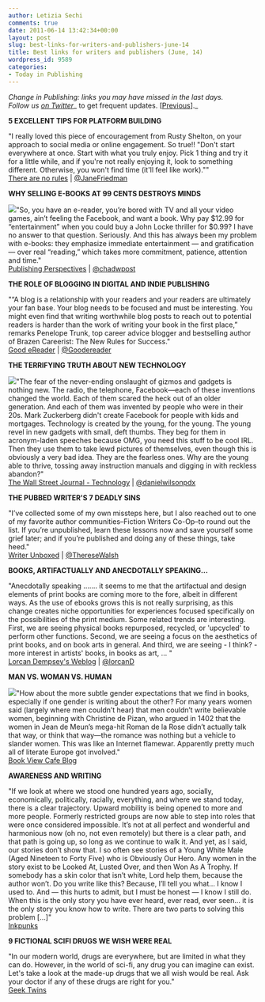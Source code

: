 ```yaml
---
author: Letizia Sechi
comments: true
date: 2011-06-14 13:42:34+00:00
layout: post
slug: best-links-for-writers-and-publishers-june-14
title: Best links for writers and publishers (June, 14)
wordpress_id: 9589
categories:
- Today in Publishing
---
```


_Change in Publishing: links you may have missed in the last days.  
Follow us [on Twitter](http://www.twitter.com/40kbooks)__ to get frequent updates. [[Previous](http://www.40kbooks.com/?p=9568)]._

**5 EXCELLENT TIPS FOR PLATFORM BUILDING**

"I really loved this piece of encouragement from Rusty Shelton, on your approach to social media or online engagement. So true!! "Don't start everywhere at once. Start with what you truly enjoy. Pick 1 thing and try it for a little while, and if you're not really enjoying it, look to something different. Otherwise, you won't find time (it'll feel like work).""  
[There are no rules](http://blog.writersdigest.com/norules/2011/06/13/5ExcellentTipsForPlatformBuilding.aspx) | [@JaneFriedman](http://twitter.com/#!/JANEFRIEDMAN)

**WHY SELLING E-BOOKS AT 99 CENTS DESTROYS MINDS**

[![](http://www.40kbooks.com/wp-content/uploads/chadpost.jpg)](http://www.40kbooks.com/?attachment_id=9590)"So, you have an e-reader, you’re bored with TV and all your video games, ain’t feeling the Facebook, and want a book. Why pay $12.99 for “entertainment” when you could buy a John Locke thriller for $0.99? I have no answer to that question. Seriously. And this has always been my problem with e-books: they emphasize immediate entertainment — and gratification — over real “reading,” which takes more commitment, patience, attention and time."  
[Publishing Perspectives](http://publishingperspectives.com/2011/06/selling-ebooks-99-cents-destroys-minds/) | [@chadwpost](http://twitter.com/#!/chadwpost)

**THE ROLE OF BLOGGING IN DIGITAL AND INDIE PUBLISHING**

"“A blog is a relationship with your readers and your readers are ultimately your fan base. Your blog needs to be focused and must be interesting. You might even find that writing worthwhile blog posts to reach out to potential readers is harder than the work of writing your book in the first place,” remarks Penelope Trunk, top career advice blogger and bestselling author of Brazen Careerist: The New Rules for Success."  
[Good eReader](http://goodereader.com/blog/e-book-news/the-role-of-blogging-in-digital-and-indie-publishing/) | [@Goodereader](https://twitter.com/#!/goodereader/)

**THE TERRIFYING TRUTH ABOUT NEW TECHNOLOGY**

[![](http://www.40kbooks.com/wp-content/uploads/Schermata-2011-06-14-a-12.26.42.png)](http://www.40kbooks.com/?attachment_id=9591)"The fear of the never-ending onslaught of gizmos and gadgets is nothing new. The radio, the telephone, Facebook—each of these inventions changed the world. Each of them scared the heck out of an older generation. And each of them was invented by people who were in their 20s. Mark Zuckerberg didn't create Facebook for people with kids and mortgages. Technology is created by the young, for the young. The young revel in new gadgets with small, deft thumbs. They beg for them in acronym-laden speeches because OMG, you need this stuff to be cool IRL. Then they use them to take lewd pictures of themselves, even though this is obviously a very bad idea. They are the fearless ones. Why are the young able to thrive, tossing away instruction manuals and digging in with reckless abandon?"  
[The Wall Street Journal - Technology](http://online.wsj.com/article/SB10001424052702304392704576375473021288898.html) | [@danielwilsonpdx](http://twitter.com/#!/danielwilsonpdx)

**THE PUBBED WRITER'S 7 DEADLY SINS**

"I’ve collected some of my own missteps here, but I also reached out to one of my favorite author communities–Fiction Writers Co-Op–to round out the list. If you’re unpublished, learn these lessons now and save yourself some grief later; and if you’re published and doing any of these things, take heed."  
[Writer Unboxed](http://writerunboxed.com/2011/06/14/the-pubbed-writers-7-deadly-sins-tktktk/) | [@ThereseWalsh](http://twitter.com/#!/ThereseWalsh)

**BOOKS, ARTIFACTUALLY AND ANECDOTALLY SPEAKING...**

"Anecdotally speaking ....... it seems to me that the artifactual and design elements of print books are coming more to the fore, albeit in different ways. As the use of ebooks grows this is not really surprising, as this change creates niche opportunities for experiences focused specifically on the possibilities of the print medium. Some related trends are interesting. First, we are seeing physical books repurposed, recycled, or 'upcycled' to perform other functions. Second, we are seeing a focus on the aesthetics of print books, and on book arts in general. And third, we are seeing - I think? - more interest in artists' books, in books as art, ... "  
[Lorcan Dempsey's Weblog](http://orweblog.oclc.org/archives/002178.html) | [@lorcanD](http://twitter.com/lorcanD)

**MAN VS. WOMAN VS. HUMAN**

[![](http://www.40kbooks.com/wp-content/uploads/man-woman-paper.jpg)](http://www.40kbooks.com/?attachment_id=9592)"How about the more subtle gender expectations that we find in books, especially if one gender is writing about the other? For many years women said (largely where men couldn’t hear) that men couldn’t write believable women, beginning with Christine de Pizan, who argued in 1402 that the women in Jean de Meun’s mega-hit Roman de la Rose didn’t actually talk that way, or think that way—the romance was nothing but a vehicle to slander women. This was like an Internet flamewar. Apparently pretty much all of literate Europe got involved."  
[Book View Cafe Blog](http://blog.bookviewcafe.com/2011/06/12/man-vs-woman-vs-human/)

**AWARENESS AND WRITING**

"If we look at where we stood one hundred years ago, socially, economically, politically, racially, everything, and where we stand today, there is a clear trajectory. Upward mobility is being opened to more and more people. Formerly restricted groups are now able to step into roles that were once considered impossible. It’s not at all perfect and wonderful and harmonious now (oh no, not even remotely) but there is a clear path, and that path is going up, so long as we continue to walk it. And yet, as I said, our stories don’t show that. I so often see stories of a Young White Male (Aged Nineteen to Forty Five) who is Obviously Our Hero. Any women in the story exist to be Looked At, Lusted Over, and then Won As A Trophy. If somebody has a skin color that isn’t white, Lord help them, because the author won’t. Do you write like this? Because, I’ll tell you what… I know I used to. And — this hurts to admit, but I must be honest — I know I still do. When this is the only story you have ever heard, ever read, ever seen… it is the only story you know how to write. There are two parts to solving this problem [...]"  
[Inkpunks](http://www.inkpunks.com/2011/06/10/awareness-and-writing/#content)

**9 FICTIONAL SCIFI DRUGS WE WISH WERE REAL**

"In our modern world, drugs are everywhere, but are limited in what they can do. However, in the world of sci-fi, any drug you can imagine can exist. Let's take a look at the made-up drugs that we all wish would be real. Ask your doctor if any of these drugs are right for you."  
[Geek Twins](http://geektwins.blogspot.com/2011/06/10-fictional-scifi-drugs-we-wish-were.html)

